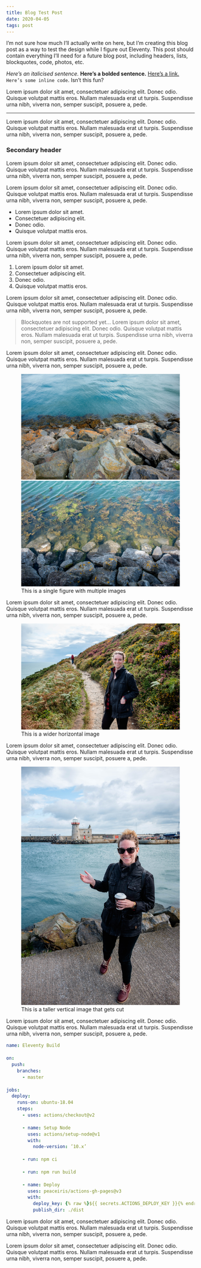 ```yaml
---
title: Blog Test Post
date: 2020-04-05
tags: post
---
```


<div class="inner">

I’m not sure how much I’ll actually write on here, but I’m creating this blog post as a way to test the design while I figure out Eleventy. This post should contain everything I’ll need for a future blog post, including headers, lists, blockquotes, code, photos, etc.

*Here’s an italicised sentence.* **Here’s a bolded sentence.** [Here’s a link.]() `Here’s some inline code`. Isn’t this fun?

Lorem ipsum dolor sit amet, consectetuer adipiscing elit. Donec odio. Quisque volutpat mattis eros. Nullam malesuada erat ut turpis. Suspendisse urna nibh, viverra non, semper suscipit, posuere a, pede.

---

Lorem ipsum dolor sit amet, consectetuer adipiscing elit. Donec odio. Quisque volutpat mattis eros. Nullam malesuada erat ut turpis. Suspendisse urna nibh, viverra non, semper suscipit, posuere a, pede.

### Secondary header

Lorem ipsum dolor sit amet, consectetuer adipiscing elit. Donec odio. Quisque volutpat mattis eros. Nullam malesuada erat ut turpis. Suspendisse urna nibh, viverra non, semper suscipit, posuere a, pede.

Lorem ipsum dolor sit amet, consectetuer adipiscing elit. Donec odio. Quisque volutpat mattis eros. Nullam malesuada erat ut turpis. Suspendisse urna nibh, viverra non, semper suscipit, posuere a, pede.

* Lorem ipsum dolor sit amet.
* Consectetuer adipiscing elit.
* Donec odio.
* Quisque volutpat mattis eros.

Lorem ipsum dolor sit amet, consectetuer adipiscing elit. Donec odio. Quisque volutpat mattis eros. Nullam malesuada erat ut turpis. Suspendisse urna nibh, viverra non, semper suscipit, posuere a, pede.

1. Lorem ipsum dolor sit amet.
2. Consectetuer adipiscing elit.
3. Donec odio.
4. Quisque volutpat mattis eros.

Lorem ipsum dolor sit amet, consectetuer adipiscing elit. Donec odio. Quisque volutpat mattis eros. Nullam malesuada erat ut turpis. Suspendisse urna nibh, viverra non, semper suscipit, posuere a, pede.

> Blockquotes are not supported yet... Lorem ipsum dolor sit amet, consectetuer adipiscing elit. Donec odio. Quisque volutpat mattis eros. Nullam malesuada erat ut turpis. Suspendisse urna nibh, viverra non, semper suscipit, posuere a, pede.

Lorem ipsum dolor sit amet, consectetuer adipiscing elit. Donec odio. Quisque volutpat mattis eros. Nullam malesuada erat ut turpis. Suspendisse urna nibh, viverra non, semper suscipit, posuere a, pede.

</div>

<figure>
  <img src="/images/posts/test1.jpg" alt="" data-zoomable>
  <img src="/images/posts/test2.jpg" alt="" data-zoomable>
  <figcaption>This is a single figure with multiple images</figcaption>
</figure>

<div class="inner">

Lorem ipsum dolor sit amet, consectetuer adipiscing elit. Donec odio. Quisque volutpat mattis eros. Nullam malesuada erat ut turpis. Suspendisse urna nibh, viverra non, semper suscipit, posuere a, pede.

</div>

<figure>
  <img src="/images/posts/test4.jpg" alt="" data-zoomable>
  <figcaption>This is a wider horizontal image</figcaption>
</figure>

<div class="inner">

Lorem ipsum dolor sit amet, consectetuer adipiscing elit. Donec odio. Quisque volutpat mattis eros. Nullam malesuada erat ut turpis. Suspendisse urna nibh, viverra non, semper suscipit, posuere a, pede.

</div>

<figure>
  <img src="/images/posts/test3.jpg" alt="" data-zoomable>
  <figcaption>This is a taller vertical image that gets cut</figcaption>
</figure>

<div class="inner">

Lorem ipsum dolor sit amet, consectetuer adipiscing elit. Donec odio. Quisque volutpat mattis eros. Nullam malesuada erat ut turpis. Suspendisse urna nibh, viverra non, semper suscipit, posuere a, pede.

</div>

```yaml
name: Eleventy Build

on:
  push:
    branches:
      - master

jobs:
  deploy:
    runs-on: ubuntu-18.04
    steps:
      - uses: actions/checkout@v2

      - name: Setup Node
        uses: actions/setup-node@v1
        with:
          node-version: ’10.x’

      - run: npm ci

      - run: npm run build

      - name: Deploy
        uses: peaceiris/actions-gh-pages@v3
        with:
          deploy_key: {% raw %}${{ secrets.ACTIONS_DEPLOY_KEY }}{% endraw %}
          publish_dir: ./dist
```

<div class="inner">

Lorem ipsum dolor sit amet, consectetuer adipiscing elit. Donec odio. Quisque volutpat mattis eros. Nullam malesuada erat ut turpis. Suspendisse urna nibh, viverra non, semper suscipit, posuere a, pede.

Lorem ipsum dolor sit amet, consectetuer adipiscing elit. Donec odio. Quisque volutpat mattis eros. Nullam malesuada erat ut turpis. Suspendisse urna nibh, viverra non, semper suscipit, posuere a, pede.

</div>
